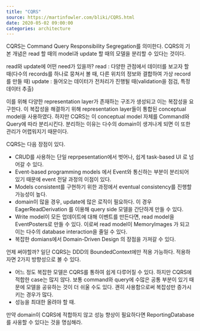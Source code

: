 ```yaml
---
title: "CQRS"
source: https://martinfowler.com/bliki/CQRS.html
date: 2020-05-02 09:00:00
categories: architecture
---
```

CQRS는 Command Query Responsibility Segregation를 의미한다. CQRS의 기본 개념은 read 할 때의 model과 update 할 때의 모델을 분리할 수 있다는 것이다.

read와 update에 어떤 need가 있을까?
read : 다양한 관점에서 데이터를 보고자 할 때(다수의 records를 하나로 뭉쳐서 볼 때, 다른 위치의 정보와 결합하여 가상 record를 만들 때)
update : 들어오는 데이터가 전처리가 진행될 때(validation을 점검, 특정 데이터 추출)

이를 위해 다양한 representation layer가 존재하는 구조가 생성되고 이는 복잡성을 요구한다. 이 복잡성을 해결하기 위해 representation layer들이 통합된 conceptual model을 사용하였다. 하지만 CQRS는 이 conceptual model 자체를 Command와 Query에 따라 분리시킨다. 분리하는 이유는 다수의 domain이 생겨나게 되면 이 또한 관리가 어렵워지기 때문이다.

CQRS는 다음 장점이 있다.
* CRUD를 사용하는 단일 reprpesentation에서 벗어나, 쉽게 task-based UI 로 넘어갈 수 있다.
* Event-based programming models 에서 Event와 통신하는 부분이 분리되어 있기 때문에 event 전달 과정의 이점이 있다.
* Models consistent를 구현하기 위한 과정에서 eventual consistency를 진행할 가능성이 높다.
* domain이 많을 경우, update에 많은 로직이 필요하다. 이 경우 EagerReadDerivation 를 이용해 query side 모델을 간단하게 만들 수 있다.
* Write model이 모든 업데이트에 대해 이벤트를 만든다면, read model을 EventPosters로 만들 수 있다. 이로써 read model이 MemoryImages 가 되고 이는 다수의 database interaction을 줄일 수 있다.
* 복잡한 domians에서 Domain-Driven Design 의 장점을 가져갈 수 있다.

언제 써야할까?
일단 CQRS는 DDD의 BoundedContext에만 적용 가능하다. 적용하자면 2가지 방향성으로 볼 수 있다.
* 어느 정도 복잡한 모델은 CQRS를 통하여 쉽게 다루어질 수 있다. 하지만 CQRS에 적합한 case는 많지 않다. 보통 command와 query에 수많은 공통 부분이 있기 때문에 모델을 공유하는 것이 더 쉬울 수도 있다. 괜히 사용함으로써 복잡성만 증가시키는 경우가 많다.
* 성능을 최대한 올려야 할 때. 

만약 domain이 CQRS에 적합하지 않고 성능 향상이 필요하다면 ReportingDatabase를 사옹할 수 있다는 것을 명심해라.

